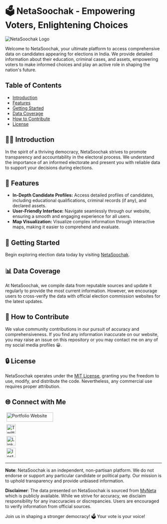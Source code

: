 # 🗳️ NetaSoochak - Empowering Voters, Enlightening Choices

![NetaSoochak Logo](https://yourwebsite.com/logo.png)

Welcome to NetaSoochak, your ultimate platform to access comprehensive data on candidates appearing for elections in India. We provide detailed information about their education, criminal cases, and assets, empowering voters to make informed choices and play an active role in shaping the nation's future.

## Table of Contents

- [Introduction](#introduction)
- [Features](#features)
- [Getting Started](#getting-started)
- [Data Coverage](#data-coverage)
- [How to Contribute](#how-to-contribute)
- [License](#license)

## 👋🏼 Introduction

In the spirit of a thriving democracy, NetaSoochak strives to promote transparency and accountability in the electoral process. We understand the importance of an informed electorate and present you with reliable data to support your decisions during elections.

## 🎨 Features

- **In-Depth Candidate Profiles:** Access detailed profiles of candidates, including educational qualifications, criminal records (if any), and declared assets.
- **User-Friendly Interface:** Navigate seamlessly through our website, ensuring a smooth and engaging experience for all users.
- **Map Visualization:** Visualize complex information through interactive maps, making it easier to comprehend and evaluate.

## 🚀 Getting Started

Begin exploring election data today by visiting [NetaSoochak](https://mymadhavyadav07.github.io/NetaSoochak/).

## 📊 Data Coverage

At NetaSoochak, we compile data from reputable sources and update it regularly to provide the most current information. However, we encourage users to cross-verify the data with official election commission websites for the latest updates.

## 🤝 How to Contribute

We value community contributions in our pursuit of accuracy and comprehensiveness. If you find any information inaccurate on our website, you may raise an issue on this repository or you may contact me on any of my social media profiles 😀.

## 🔒 License

NetaSoochak operates under the [MIT License](LICENSE), granting you the freedom to use, modify, and distribute the code. Nevertheless, any commercial use requires proper attribution.

## 🌐 Connect with Me

<p>
  <a href="https://mymadhavyadav07.github.io" target="_blank" rel="noopener noreferrer">
    <img src="https://img.shields.io/badge/github%20pages-121013?style=for-the-badge&logo=github&logoColor=white" alt="Portfolio Website" width="150" height="30" style="vertical-align:top; margin:4px">
  </a>  
  <br>
  <a href="https://twitter.com/mymadhavyadav07" target="_blank" rel="noopener noreferrer">
    <img src="https://img.shields.io/badge/Twitter-%231DA1F2.svg?style=for-the-badge&logo=Twitter&logoColor=white" alt="Twitter" height="30" style="vertical-align:top; margin:4px">
  </a>
  <br>
  <a href="https://linkedin.com/in/mymadhavyadav07" target="_blank" rel="noopener noreferrer">
    <img src="https://img.shields.io/badge/linkedin-%230077B5.svg?style=for-the-badge&logo=linkedin&logoColor=white" alt="LinkedIn" height="30" style="vertical-align:top; margin:4px">
  </a>
  <br>
  <a href="https://instagram.com/mymadhavyadav07" target="_blank" rel="noopener noreferrer">
    <img src="https://img.shields.io/badge/Instagram-%23E4405F.svg?style=for-the-badge&logo=Instagram&logoColor=white" alt="Instagram" height="30" style="vertical-align:top; margin:4px">
  </a>
</p>


---

**Note**: NetaSoochak is an independent, non-partisan platform. We do not endorse or support any particular candidate or political party. Our mission is to uphold transparency and provide unbiased information.

**Disclaimer**: The data presented on NetaSoochak is sourced from [MyNeta](https://www.myneta.info/) which is publicly available. While we strive for accuracy, we disclaim responsibility for any inaccuracies or discrepancies. Users are encouraged to verify information from official sources.

Join us in shaping a stronger democracy! 🗳️ Your vote is your voice!
